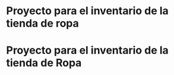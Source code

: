 # Proyecto para el inventario de la tienda de ropa
# Proyecto para el inventario de la tienda de Ropa
